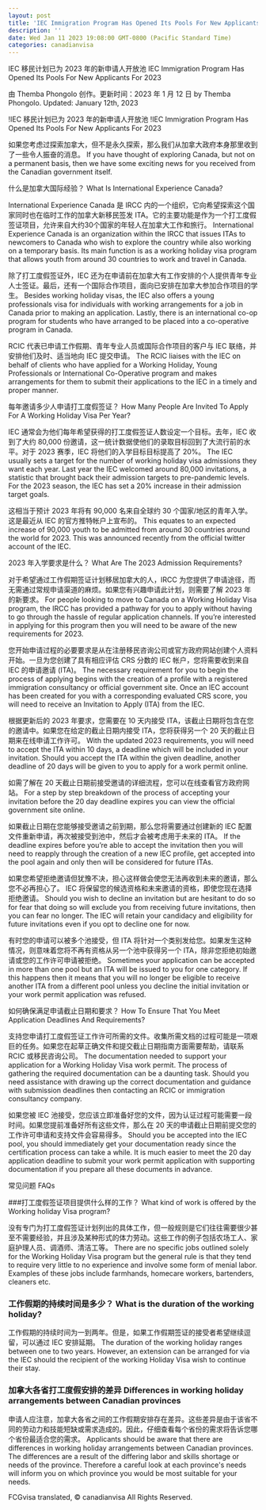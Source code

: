 ```yaml
---
layout: post
title: 'IEC Immigration Program Has Opened Its Pools For New Applicants For 2023'
description: ''
date: Wed Jan 11 2023 19:08:00 GMT-0800 (Pacific Standard Time)
categories: canadianvisa
---
```


IEC 移民计划已为 2023 年的新申请人开放池	IEC Immigration Program Has Opened Its Pools For New Applicants For 2023
	
由 Themba Phongolo 创作。更新时间：2023 年 1 月 12 日	by Themba Phongolo. Updated: January 12th, 2023
	
!IEC 移民计划已为 2023 年的新申请人开放池	!IEC Immigration Program Has Opened Its Pools For New Applicants For 2023
	
如果您考虑过探索加拿大，但不是永久探索，那么我们从加拿大政府本身那里收到了一些令人振奋的消息。	If you have thought of exploring Canada, but not on a permanent basis, then we have some exciting news for you received from the Canadian government itself.
	
什么是加拿大国际经验？	What Is International Experience Canada?
	
International Experience Canada 是 IRCC 内的一个组织，它向希望探索这个国家同时也在临时工作的加拿大新移民签发 ITA。它的主要功能是作为一个打工度假签证项目，允许来自大约30个国家的年轻人在加拿大工作和旅行。	International Experience Canada is an organization within the IRCC that issues ITAs to newcomers to Canada who wish to explore the country while also working on a temporary basis. Its main function is as a working holiday visa program that allows youth from around 30 countries to work and travel in Canada.
	
除了打工度假签证外，IEC 还为在申请前在加拿大有工作安排的个人提供青年专业人士签证。最后，还有一个国际合作项目，面向已安排在加拿大参加合作项目的学生。	Besides working holiday visas, the IEC also offers a young professionals visa for individuals with working arrangements for a job in Canada prior to making an application. Lastly, there is an international co-op program for students who have arranged to be placed into a co-operative program in Canada.
	
RCIC 代表已申请工作假期、青年专业人员或国际合作项目的客户与 IEC 联络，并安排他们及时、适当地向 IEC 提交申请。	The RCIC liaises with the IEC on behalf of clients who have applied for a Working Holiday, Young Professionals or International Co-Operative program and makes arrangements for them to submit their applications to the IEC in a timely and proper manner.
	
每年邀请多少人申请打工度假签证？	How Many People Are Invited To Apply For A Working Holiday Visa Per Year?
	
IEC 通常会为他们每年希望获得的打工度假签证人数设定一个目标。去年，IEC 收到了大约 80,000 份邀请，这一统计数据使他们的录取目标回到了大流行前的水平。对于 2023 赛季，IEC 将他们的入学目标目标提高了 20%。	The IEC usually sets a target for the number of working holiday visa admissions they want each year. Last year the IEC welcomed around 80,000 invitations, a statistic that brought back their admission targets to pre-pandemic levels. For the 2023 season, the IEC has set a 20% increase in their admission target goals.
	
这相当于预计 2023 年将有 90,000 名来自全球约 30 个国家/地区的青年入学。这是最近从 IEC 的官方推特帐户上宣布的。	This equates to an expected increase of 90,000 youth to be admitted from around 30 countries around the world for 2023. This was announced recently from the official twitter account of the IEC.
	
2023 年入学要求是什么？	What Are The 2023 Admission Requirements?
	
对于希望通过工作假期签证计划移居加拿大的人，IRCC 为您提供了申请途径，而无需通过常规申请渠道的麻烦。如果您有兴趣申请此计划，则需要了解 2023 年的新要求。	For people looking to move to Canada on a Working Holiday Visa program, the IRCC has provided a pathway for you to apply without having to go through the hassle of regular application channels. If you’re interested in applying for this program then you will need to be aware of the new requirements for 2023.
	
您开始申请过程的必要要求是从在注册移民咨询公司或官方政府网站创建个人资料开始。一旦为您创建了具有相应评估 CRS 分数的 IEC 帐户，您将需要收到来自 IEC 的申请邀请 (ITA)。	The necessary requirement for you to begin the process of applying begins with the creation of a profile with a registered immigration consultancy or official government site. Once an IEC account has been created for you with a corresponding evaluated CRS score, you will need to receive an Invitation to Apply (ITA) from the IEC.
	
根据更新后的 2023 年要求，您需要在 10 天内接受 ITA，该截止日期将包含在您的邀请中。如果您在给定的截止日期内接受 ITA，您将获得另一个 20 天的截止日期来在线申请工作许可。	With the updated 2023 requirements, you will need to accept the ITA within 10 days, a deadline which will be included in your invitation. Should you accept the ITA within the given deadline, another deadline of 20 days will be given to you to apply for a work permit online.
	
如需了解在 20 天截止日期前接受邀请的详细流程，您可以在线查看官方政府网站。	For a step by step breakdown of the process of accepting your invitation before the 20 day deadline expires you can view the official government site online.
	
如果截止日期在您能够接受邀请之前到期，那么您将需要通过创建新的 IEC 配置文件重新申请，再次被接受到池中，然后才会被考虑用于未来的 ITA。	If the deadline expires before you’re able to accept the invitation then you will need to reapply through the creation of a new IEC profile, get accepted into the pool again and only then will be considered for future ITAs.
	
如果您希望拒绝邀请但犹豫不决，担心这样做会使您无法再收到未来的邀请，那么您不必再担心了。 IEC 将保留您的候选资格和未来邀请的资格，即使您现在选择拒绝邀请。	Should you wish to decline an invitation but are hesitant to do so for fear that doing so will exclude you from receiving future invitations, then you can fear no longer. The IEC will retain your candidacy and eligibility for future invitations even if you opt to decline one for now.
	
有时您的申请可以被多个池接受，但 ITA 将针对一个类别发给您。如果发生这种情况，则意味着您将不再有资格从另一个池中获得另一个 ITA，除非您拒绝初始邀请或您的工作许可申请被拒绝。	Sometimes your application can be accepted in more than one pool but an ITA will be issued to you for one category. If this happens then it means that you will no longer be eligible to receive another ITA from a different pool unless you decline the initial invitation or your work permit application was refused.
	
如何确保满足申请截止日期和要求？	How To Ensure That You Meet Application Deadlines And Requirements?
	
支持您申请打工度假签证工作许可所需的文件。收集所需文档的过程可能是一项艰巨的任务。如果您在起草正确文件和提交截止日期指南方面需要帮助，请联系 RCIC 或移民咨询公司。	The documentation needed to support your application for a Working Holiday Visa work permit. The process of gathering the required documentation can be a daunting task. Should you need assistance with drawing up the correct documentation and guidance with submission deadlines then contacting an RCIC or immigration consultancy company.
	
如果您被 IEC 池接受，您应该立即准备好您的文件，因为认证过程可能需要一段时间。如果您提前准备好所有这些文件，那么在 20 天的申请截止日期前提交您的工作许可申请和支持文件会容易得多。	Should you be accepted into the IEC pool, you should immediately get your documentation ready since the certification process can take a while. It is much easier to meet the 20 day application deadline to submit your work permit application with supporting documentation if you prepare all these documents in advance.
	
常见问题	FAQs
	
###打工度假签证项目提供什么样的工作？	What kind of work is offered by the Working holiday Visa program?
	
没有专门为打工度假签证计划列出的具体工作，但一般规则是它们往往需要很少甚至不需要经验，并且涉及某种形式的体力劳动。这些工作的例子包括农场工人、家庭护理人员、调酒师、清洁工等。	There are no specific jobs outlined solely for the Working Holiday Visa program but the general rule is that they tend to require very little to no experience and involve some form of menial labor. Examples of these jobs include farmhands, homecare workers, bartenders, cleaners etc.
	
### 工作假期的持续时间是多少？	What is the duration of the working holiday?
	
工作假期的持续时间为一到两年。但是，如果工作假期签证的接受者希望继续逗留，可以通过 IEC 安排延期。	The duration of the working holiday ranges between one to two years. However, an extension can be arranged for via the IEC should the recipient of the working Holiday Visa wish to continue their stay.
	
### 加拿大各省打工度假安排的差异	Differences in working holiday arrangements between Canadian provinces
	
申请人应注意，加拿大各省之间的工作假期安排存在差异。这些差异是由于该省不同的劳动力和技能短缺或需求造成的。因此，仔细查看每个省份的需求将告诉您哪个省份最适合您的需求。	Applicants should be aware that there are differences in working holiday arrangements between Canadian provinces. The differences are a result of the differing labor and skills shortage or needs of the province. Therefore a careful look at each province's needs will inform you on which province you would be most suitable for your needs.
	
FCGvisa translated, © canadianvisa All Rights Reserved.

